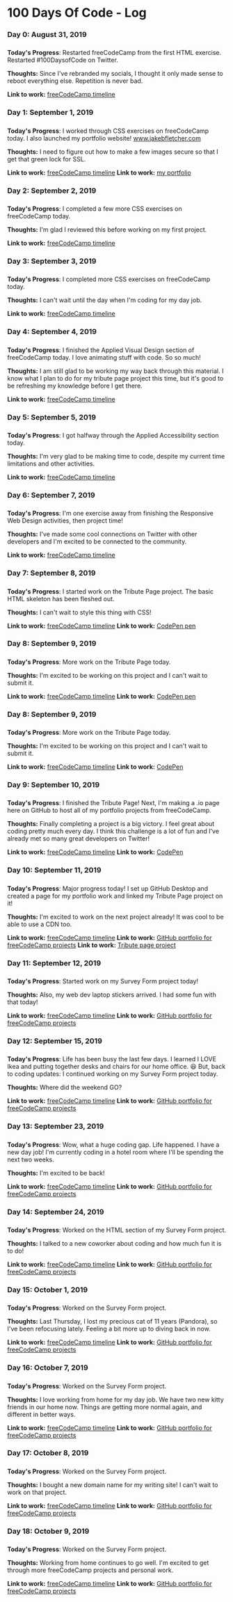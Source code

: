 # 100 Days Of Code - Log

### Day 0: August 31, 2019
#####

**Today's Progress**: Restarted freeCodeCamp from the first HTML exercise. Restarted #100DaysofCode on Twitter.

**Thoughts:** Since I've rebranded my socials, I thought it only made sense to reboot everything else. Repetition is never bad.

**Link to work:** [freeCodeCamp timeline](https://www.freecodecamp.org/hexcodebee)

### Day 1: September 1, 2019
#####

**Today's Progress**: I worked through CSS exercises on freeCodeCamp today. I also launched my portfolio website! www.jakebfletcher.com

**Thoughts:** I need to figure out how to make a few images secure so that I get that green lock for SSL.

**Link to work:** [freeCodeCamp timeline](https://www.freecodecamp.org/hexcodebee)
**Link to work:** [my portfolio](https://www.jakebfletcher.com)

### Day 2: September 2, 2019
#####

**Today's Progress**: I completed a few more CSS exercises on freeCodeCamp today.

**Thoughts:** I'm glad I reviewed this before working on my first project.

**Link to work:** [freeCodeCamp timeline](https://www.freecodecamp.org/hexcodebee)

### Day 3: September 3, 2019
#####

**Today's Progress**: I completed more CSS exercises on freeCodeCamp today.

**Thoughts:** I can't wait until the day when I'm coding for my day job.

**Link to work:** [freeCodeCamp timeline](https://www.freecodecamp.org/hexcodebee)

### Day 4: September 4, 2019
#####

**Today's Progress**: I finished the Applied Visual Design section of freeCodeCamp today. I love animating stuff with code. So so much!

**Thoughts:** I am still glad to be working my way back through this material. I know what I plan to do for my tribute page project this time, but it's good to be refreshing my knowledge before I get there.

**Link to work:** [freeCodeCamp timeline](https://www.freecodecamp.org/hexcodebee)

### Day 5: September 5, 2019
#####

**Today's Progress**: I got halfway through the Applied Accessibility section today.

**Thoughts:** I'm very glad to be making time to code, despite my current time limitations and other activities.

**Link to work:** [freeCodeCamp timeline](https://www.freecodecamp.org/hexcodebee)

### Day 6: September 7, 2019
#####

**Today's Progress**: I'm one exercise away from finishing the Responsive Web Design activities, then project time!

**Thoughts:** I've made some cool connections on Twitter with other developers and I'm excited to be connected to the community.

**Link to work:** [freeCodeCamp timeline](https://www.freecodecamp.org/hexcodebee)

### Day 7: September 8, 2019
#####

**Today's Progress**: I started work on the Tribute Page project. The basic HTML skeleton has been fleshed out.

**Thoughts:** I can't wait to style this thing with CSS!

**Link to work:** [freeCodeCamp timeline](https://www.freecodecamp.org/hexcodebee)
**Link to work:** [CodePen pen](https://codepen.io/hexcodebee/pen/jONZzjp)


### Day 8: September 9, 2019
#####

**Today's Progress**: More work on the Tribute Page today.

**Thoughts:** I'm excited to be working on this project and I can't wait to submit it.

**Link to work:** [freeCodeCamp timeline](https://www.freecodecamp.org/hexcodebee)
**Link to work:** [CodePen pen](https://codepen.io/hexcodebee/pen/jONZzjp)

### Day 8: September 9, 2019
#####

**Today's Progress**: More work on the Tribute Page today.

**Thoughts:** I'm excited to be working on this project and I can't wait to submit it.

**Link to work:** [freeCodeCamp timeline](https://www.freecodecamp.org/hexcodebee)
**Link to work:** [CodePen](https://codepen.io/hexcodebee)

### Day 9: September 10, 2019
#####

**Today's Progress**: I finished the Tribute Page! Next, I'm making a .io page here on GitHub to host all of my portfolio projects from freeCodeCamp.

**Thoughts:** Finally completing a project is a big victory. I feel great about coding pretty much every day. I think this challenge is a lot of fun and I've already met so many great developers on Twitter!

**Link to work:** [freeCodeCamp timeline](https://www.freecodecamp.org/hexcodebee)
**Link to work:** [CodePen](https://codepen.io/hexcodebee)

### Day 10: September 11, 2019
#####

**Today's Progress**: Major progress today! I set up GitHub Desktop and created a page for my portfolio work and linked my Tribute Page project on it!

**Thoughts:** I'm excited to work on the next project already! It was cool to be able to use a CDN too.

**Link to work:** [freeCodeCamp timeline](https://www.freecodecamp.org/hexcodebee)
**Link to work:** [GitHub portfolio for freeCodeCamp projects](https://hexcodebee.github.io)
**Link to work:** [Tribute page project](https://hexcodebee.github.io/tribute/index.html)

### Day 11: September 12, 2019
#####

**Today's Progress**: Started work on my Survey Form project today!

**Thoughts:** Also, my web dev laptop stickers arrived. I had some fun with that today!

**Link to work:** [freeCodeCamp timeline](https://www.freecodecamp.org/hexcodebee)
**Link to work:** [GitHub portfolio for freeCodeCamp projects](https://hexcodebee.github.io)

### Day 12: September 15, 2019
#####

**Today's Progress**: Life has been busy the last few days. I learned I LOVE Ikea and putting together desks and chairs for our home office. 😆 But, back to coding updates: I continued working on my Survey Form project today.

**Thoughts:** Where did the weekend GO?

**Link to work:** [freeCodeCamp timeline](https://www.freecodecamp.org/hexcodebee)
**Link to work:** [GitHub portfolio for freeCodeCamp projects](https://hexcodebee.github.io)

### Day 13: September 23, 2019
#####

**Today's Progress**: Wow, what a huge coding gap. Life happened. I have a new day job! I'm currently coding in a hotel room where I'll be spending the next two weeks.

**Thoughts:** I'm excited to be back!

**Link to work:** [freeCodeCamp timeline](https://www.freecodecamp.org/hexcodebee)
**Link to work:** [GitHub portfolio for freeCodeCamp projects](https://hexcodebee.github.io)

### Day 14: September 24, 2019
#####

**Today's Progress**: Worked on the HTML section of my Survey Form project.

**Thoughts:** I talked to a new coworker about coding and how much fun it is to do!

**Link to work:** [freeCodeCamp timeline](https://www.freecodecamp.org/hexcodebee)
**Link to work:** [GitHub portfolio for freeCodeCamp projects](https://hexcodebee.github.io)

### Day 15: October 1, 2019
#####

**Today's Progress**: Worked on the Survey Form project.

**Thoughts:** Last Thursday, I lost my precious cat of 11 years (Pandora), so I've been refocusing lately. Feeling a bit more up to diving back in now.

**Link to work:** [freeCodeCamp timeline](https://www.freecodecamp.org/hexcodebee)
**Link to work:** [GitHub portfolio for freeCodeCamp projects](https://hexcodebee.github.io)

### Day 16: October 7, 2019
#####

**Today's Progress**: Worked on the Survey Form project.

**Thoughts:** I love working from home for my day job. We have two new kitty friends in our home now. Things are getting more normal again, and different in better ways.

**Link to work:** [freeCodeCamp timeline](https://www.freecodecamp.org/hexcodebee)
**Link to work:** [GitHub portfolio for freeCodeCamp projects](https://hexcodebee.github.io)

### Day 17: October 8, 2019
#####

**Today's Progress**: Worked on the Survey Form project.

**Thoughts:** I bought a new domain name for my writing site! I can't wait to work on that project.

**Link to work:** [freeCodeCamp timeline](https://www.freecodecamp.org/hexcodebee)
**Link to work:** [GitHub portfolio for freeCodeCamp projects](https://hexcodebee.github.io)

### Day 18: October 9, 2019
#####

**Today's Progress**: Worked on the Survey Form project.

**Thoughts:** Working from home continues to go well. I'm excited to get through more freeCodeCamp projects and personal work.

**Link to work:** [freeCodeCamp timeline](https://www.freecodecamp.org/hexcodebee)
**Link to work:** [GitHub portfolio for freeCodeCamp projects](https://hexcodebee.github.io)
